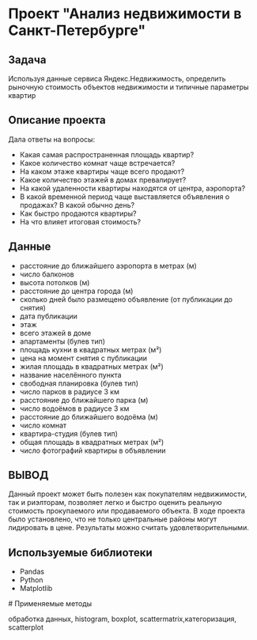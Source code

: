 # Проект "Анализ недвижимости в Санкт-Петербурге"

## Задача

Используя данные сервиса Яндекс.Недвижимость, определить рыночную стоимость объектов недвижимости и типичные параметры квартир

## Описание проекта

Дала ответы на вопросы:

- Какая самая распространенная площадь квартир?
- Какое количество комнат чаще встречается?
- На каком этаже квартиры чаще всего продают?
- Какое количество этажей в домах превалирует?
- На какой удаленности квартиры находятся от центра, аэропорта?
- В какой временной период чаще выставляется объявления о продажах? В какой обычно день?
- Как быстро продаются квартиры?
- На что влияет итоговая стоимость?

## Данные

* расстояние до ближайшего аэропорта в метрах (м)
* число балконов
* высота потолков (м)
* расстояние до центра города (м)
* сколько дней было размещено объявление (от публикации до снятия)
* дата публикации
* этаж
* всего этажей в доме
* апартаменты (булев тип)
* площадь кухни в квадратных метрах (м²)
* цена на момент снятия с публикации
* жилая площадь в квадратных метрах (м²)
* название населённого пункта
* свободная планировка (булев тип)
* число парков в радиусе 3 км
* расстояние до ближайшего парка (м)
* число водоёмов в радиусе 3 км
* расстояние до ближайшего водоёма (м)
* число комнат
* квартира-студия (булев тип)
* общая площадь в квадратных метрах (м²)
* число фотографий квартиры в объявлении

## ВЫВОД
Данный проект может быть полезен как покупателям недвижимости, так и риэлторам, позволяет легко и быстро оценить реальную стоимость прокупаемого или продаваемого объекта. В ходе проекта было установлено, что не только центральные районы могут лидировать в цене. Результаты можно считать удовлетворительными.

## Используемые библиотеки

* Pandas
* Python
* Matplotlib

\# Применяемые методы

обработка данных, histogram, boxplot, scattermatrix,категоризация, scatterplot
